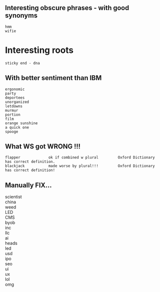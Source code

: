 ## Interesting obscure phrases - with good synonyms  
    hmm  
    wifie  
  
# Interesting roots  
	sticky end - dna  
  
## With better sentiment than IBM  
    ergonomic  
    party  
    deportees  
    unorganized  
    letdowns  
    murmur  
    portion  
    film  
    orange sunshine  
    a quick one  
    spooge  
  
## What WS got WRONG !!!  
  
    flapper             ok if combined w plural         Oxford Dictionary has correct definition.  
    blackjack           made worse by plural!!!         Oxford Dictionary has correct definition!  
  
## Manually FIX...  
  
scientist  
china  
weed  
LED  
CMS  
byob  
inc  
llc  
ai  
heads  
led  
usd  
ipo  
seo  
ui  
ux  
lol  
omg  
